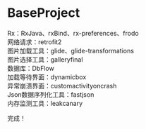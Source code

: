 # BaseProject 
Rx：RxJava、rxBind、rx-preferences、frodo <br/>
网络请求：retrofit2 <br/>
图片加载工具：glide、glide-transformations<br/>
图片选择工具：galleryfinal<br/>
数据库：DbFlow<br/>
加载等待界面：dynamicbox<br/>
异常崩溃界面：customactivityoncrash<br/>
Json数据序列化工具：fastjson<br/>
内存监测工具：leakcanary<br/>

完成！
